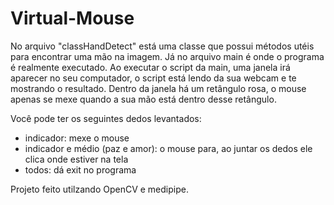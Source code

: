 # Virtual-Mouse

No arquivo "classHandDetect" está uma classe que possui métodos utéis para encontrar uma mão na imagem. Já no arquivo main é onde o programa é realmente executado. Ao executar o script da main, uma janela irá aparecer no seu computador, o script está lendo da sua webcam e te mostrando o resultado. Dentro da janela há um retângulo rosa, o mouse apenas se mexe quando a sua mão está dentro desse retângulo. 

Você pode ter os seguintes dedos levantados: 
*  indicador: mexe o mouse
*  indicador e médio (paz e amor): o mouse para, ao juntar os dedos ele clica onde estiver na tela
*  todos: dá exit no programa 

Projeto feito utilzando OpenCV e medipipe.
